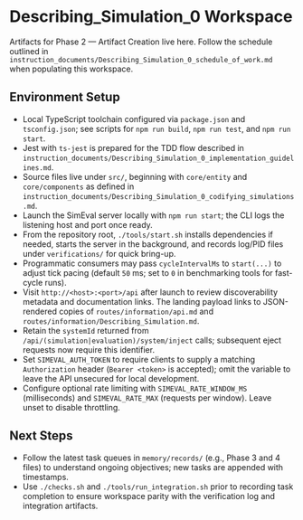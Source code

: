 # Describing_Simulation_0 Workspace

Artifacts for Phase 2 — Artifact Creation live here. Follow the schedule outlined in `instruction_documents/Describing_Simulation_0_schedule_of_work.md` when populating this workspace.

## Environment Setup

- Local TypeScript toolchain configured via `package.json` and `tsconfig.json`; see scripts for `npm run build`, `npm run test`, and `npm run start`.
- Jest with `ts-jest` is prepared for the TDD flow described in `instruction_documents/Describing_Simulation_0_implementation_guidelines.md`.
- Source files live under `src/`, beginning with `core/entity` and `core/components` as defined in `instruction_documents/Describing_Simulation_0_codifying_simulations.md`.
- Launch the SimEval server locally with `npm run start`; the CLI logs the listening host and port once ready.
- From the repository root, `./tools/start.sh` installs dependencies if needed, starts the server in the background, and records log/PID files under `verifications/` for quick bring-up.
- Programmatic consumers may pass `cycleIntervalMs` to `start(...)` to adjust tick pacing (default `50` ms; set to `0` in benchmarking tools for fast-cycle runs).
- Visit `http://<host>:<port>/api` after launch to review discoverability metadata and documentation links. The landing payload links to JSON-rendered copies of `routes/information/api.md` and `routes/information/Describing_Simulation.md`.
- Retain the `systemId` returned from `/api/(simulation|evaluation)/system/inject` calls; subsequent eject requests now require this identifier.
- Set `SIMEVAL_AUTH_TOKEN` to require clients to supply a matching `Authorization` header (`Bearer <token>` is accepted); omit the variable to leave the API unsecured for local development.
- Configure optional rate limiting with `SIMEVAL_RATE_WINDOW_MS` (milliseconds) and `SIMEVAL_RATE_MAX` (requests per window). Leave unset to disable throttling.

## Next Steps

- Follow the latest task queues in `memory/records/` (e.g., Phase 3 and 4 files) to understand ongoing objectives; new tasks are appended with timestamps.
- Use `./checks.sh` and `./tools/run_integration.sh` prior to recording task completion to ensure workspace parity with the verification log and integration artifacts.
